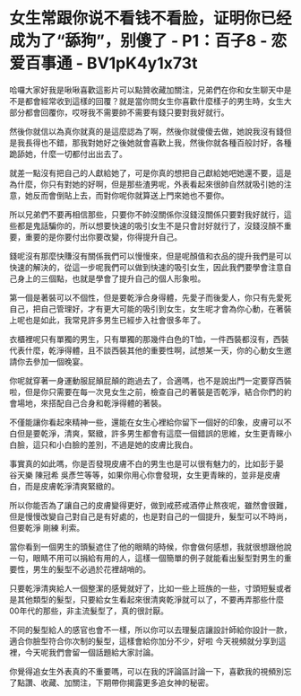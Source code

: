 # 女生常跟你说不看钱不看脸，证明你已经成为了“舔狗”，别傻了 - P1：百子8 - 恋爱百事通 - BV1pK4y1x73t

哈囉大家好我是啾啾喜歡這影片可以點贊收藏加關注，兄弟們在你和女生聊天中是不是都會經常收到這樣的回覆？就是當你問女生你喜歡什麼樣子的男生時，女生大部分都會回覆你，哎呀我不需要帥不需要有錢只要對我好就行。

然後你就信以為真你就真的是這麼認為了啊，然後你就傻傻去做，她說我沒有錢但是我長得也不錯，那我對她好之後她就會喜歡上我，然後你就各種百般討好，各種跪舔她，什麼一切都付出出去了。

就差一點沒有把自己的人獻給她了，可是你真的想把自己獻給她吧她還不要，這是為什麼，你只有對她的好啊，但是那些渣男呢，外表看起來很帥自然就吸引她的注意，她反而會倒貼上去，而對你呢你就算送上門來她也不要你。

所以兄弟們不要再相信那些，只要你不帥沒關係你沒錢沒關係只要對我好就行，這些都是鬼話騙你的，所以想要快速的吸引女生不是只會討好就行了，沒錢沒顏不重要，重要的是你要付出你要改變，你得提升自己。

錢呢沒有那麼快賺沒有關係我們可以慢慢來，但是呢顏值和衣品的提升我們是可以快速的解決的，從這一步呢我們可以做到快速的吸引女生，因此我們要學會注意自己身上的三個點，也就是學會了提升自己的個人形象啦。

第一個是著裝可以不個性，但是要乾淨合身得體，先愛子而後愛人，你只有先愛死自己，把自己管理好，才有更大可能的吸引到女生，女生呢才會為你心動，在著裝上呢也是如此，我常見許多男生已經步入社會很多年了。

衣櫃裡呢只有單獨的男生，只有單獨的那幾件白色的T恤，一件西裝都沒有，西裝代表什麼，乾淨得體，且不談西裝其他的重要性啊，試想某一天，你的心動女生邀請你去參加一個晚宴。

你呢就穿著一身運動服屁顛屁顛的跑過去了，合適嗎，也不是說出門一定要穿西裝啦，但是你只需要在每一次見女生之前，檢查自己的著裝是否乾淨，結合你們的約會場地，來搭配自己合身和乾淨得體的著裝。

不僅能讓你看起來精神一些，還能在女生心裡給你留下一個好的印象，皮膚可以不白但是要乾淨，清爽，緊緻，許多男生都會有這麼一個錯誤的思維，女生更青睞小白臉，這只和小白臉的差別，不過是她的皮膚比我白。

事實真的如此嗎，你是否發現皮膚不白的男生也是可以很有魅力的，比如彭于晏 谷天樂 陳冠希 吳彥竺等等，如果你用心你會發現，女生更青睞的，並非是皮膚白，而是皮膚乾淨清爽緊緻的。

所以你能否為了讓自己的皮膚變得更好，做到戒菸戒酒停止熬夜呢，雖然會很難，但是慢慢改變自己對自己是有好處的，也是對自己的一個提升，髮型可以不時尚，但要乾淨 剛練 利索。

當你看到一個男生的頭髮遮住了他的眼睛的時候，你會做何感想，我就很想跟他說一句，眼睛不用可以捐給有用的人，這樣一個簡單的例子就能看出髮型對男生的重要性，男生的髮型不必過於花裡胡哨的。

只要乾淨清爽給人一個整潔的感覺就好了，比如一些上班族的一些，寸頭短髮或者是其他類型的髮型，只要給女生看起來很清爽乾淨就可以了，不要再弄那些什麼00年代的那些，非主流髮型了，真的很討厭。

不同的髮型給人的感官也會不一樣，所以你可以去理髮店讓設計師給你設計一款，適合你臉型符合你次制的髮型，這樣會給你加分不少，好啦 今天視頻就分享到這裡，今天呢我們會留一個話題給大家討論。

你覺得追女生外表真的不重要嗎，可以在我的評論區討論一下，喜歡我的視頻別忘了點讚、收藏、加關注，下期帶你揭露更多追女神的秘密。

